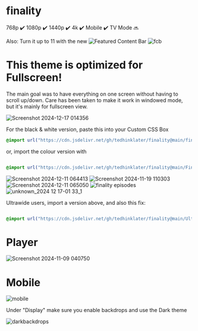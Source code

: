 # finality 
768p :heavy_check_mark: 1080p :heavy_check_mark: 1440p :heavy_check_mark: 4k :heavy_check_mark: Mobile :heavy_check_mark: TV Mode :soon:

Also: Turn it up to 11 with the new ![Featured Content Bar](https://github.com/tedhinklater/Jellyfin-Featured-Content-Bar) 
![fcb](https://github.com/user-attachments/assets/cc67f2b1-7067-44c9-b789-6b1b420d50f2)

# This theme is optimized for Fullscreen! 
The main goal was to have everything on one screen without having to scroll up/down.
Care has been taken to make it work in windowed mode, but it's mainly for fullscreen view.

![Screenshot 2024-12-17 014356](https://github.com/user-attachments/assets/5986b251-e07b-4c5c-bc08-9d7a42ea2b2a)

For the black & white version, paste this into your Custom CSS Box

```css
@import url("https://cdn.jsdelivr.net/gh/tedhinklater/finality@main/finality.css");

```

or, import the colour version with

```css

@import url("https://cdn.jsdelivr.net/gh/tedhinklater/finality@main/Finality-Coloured.css");

```

![Screenshot 2024-12-11 064413](https://github.com/user-attachments/assets/657fb2df-40dd-42ee-b4d1-5b1691010b4d)
![Screenshot 2024-11-19 110303](https://i.imgur.com/S5Pgjip.png)
![Screenshot 2024-12-11 065050](https://github.com/user-attachments/assets/957fed52-2749-46f5-bd7c-8d75565d52f2)
![finality episodes](https://github.com/user-attachments/assets/139e219c-a431-467f-b393-184cf7e045d8)
![unknown_2024 12 17-01 33_1](https://github.com/user-attachments/assets/e8e6f142-f4c1-48fe-9784-b725fe19cea3)

Ultrawide users, import a version above, and also this fix: 

```css

@import url("https://cdn.jsdelivr.net/gh/tedhinklater/finality@main/UltrawideFix.css");

```

# Player 
![Screenshot 2024-11-09 040750](https://github.com/user-attachments/assets/8569475b-c90d-4a42-8f5e-aea786a78105)

# Mobile
![mobile](https://github.com/tedhinklater/finality/assets/66086488/a0fb2aec-2794-4d68-b96c-9a144844729a)

Under "Display" make sure you enable backdrops and use the Dark theme

![darkbackdrops](https://github.com/user-attachments/assets/b69b1143-22c1-48df-b8e5-5aaa1869a97f)
